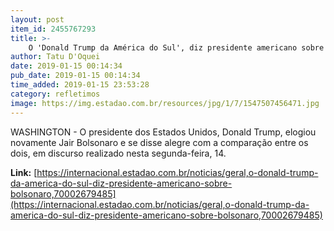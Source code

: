 ```yaml
---
layout: post
item_id: 2455767293
title: >-
    O 'Donald Trump da América do Sul', diz presidente americano sobre Bolsonaro
author: Tatu D'Oquei
date: 2019-01-15 00:14:34
pub_date: 2019-01-15 00:14:34
time_added: 2019-01-15 23:53:28
category: refletimos
image: https://img.estadao.com.br/resources/jpg/1/7/1547507456471.jpg
---
```


WASHINGTON - O presidente dos Estados Unidos, Donald Trump, elogiou novamente Jair Bolsonaro e se disse alegre com a comparação entre os dois, em discurso realizado nesta segunda-feira, 14.

**Link:** [https://internacional.estadao.com.br/noticias/geral,o-donald-trump-da-america-do-sul-diz-presidente-americano-sobre-bolsonaro,70002679485](https://internacional.estadao.com.br/noticias/geral,o-donald-trump-da-america-do-sul-diz-presidente-americano-sobre-bolsonaro,70002679485)

